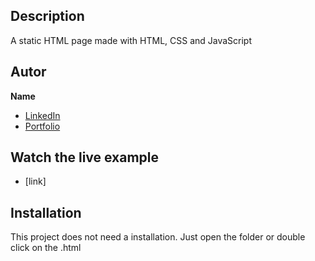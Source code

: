 ## Description
A static HTML page made with HTML, CSS and JavaScript 

## Autor
**Name**

* [LinkedIn](https://www.linkedin.com/in/iscodelcollado/)
* [Portfolio](https://iscodelcollado.com)

## Watch the live example
- [link]

## Installation

This project does not need a installation. Just open the folder or double click on the .html
